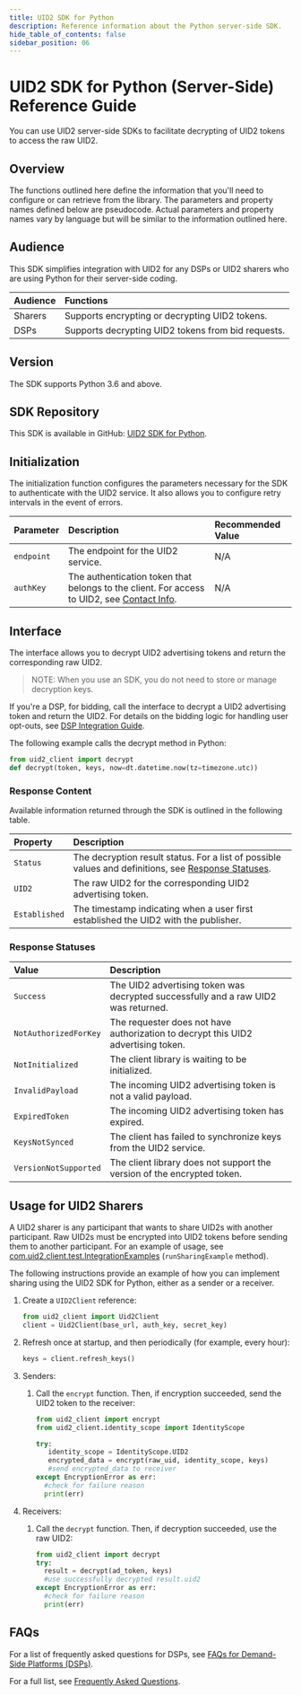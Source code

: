 ```yaml
---
title: UID2 SDK for Python
description: Reference information about the Python server-side SDK.
hide_table_of_contents: false
sidebar_position: 06
---
```


# UID2 SDK for Python (Server-Side) Reference Guide

You can use UID2 server-side SDKs to facilitate decrypting of UID2 tokens to access the raw UID2. 

<!-- This guide includes the following information:

- [Overview](#overview)
- [Audience](#audience)
- [Initialization](#initialization)
- [Interface](#interface)
  - [Response Content](#response-content)
  - [Response Statuses](#response-statuses)
- [FAQs](#faqs)
- [Usage for UID2 Sharers](#usage-for-uid2-sharers) -->

## Overview

The functions outlined here define the information that you'll need to configure or can retrieve from the library. The parameters and property names defined below are pseudocode. Actual parameters and property names vary by language but will be similar to the information outlined here.

## Audience

This SDK simplifies integration with UID2 for any DSPs or UID2 sharers who are using Python for their server-side coding.

| Audience | Functions |
| :--- | :--- |
| Sharers | Supports encrypting or decrypting UID2 tokens. |
| DSPs | Supports decrypting UID2 tokens from bid requests. |

## Version

The SDK supports Python 3.6 and above.

## SDK Repository

This SDK is available in GitHub: [UID2 SDK for Python](https://github.com/IABTechLab/uid2-client-python/blob/master/README.md).

## Initialization

The initialization function configures the parameters necessary for the SDK to authenticate with the UID2 service. It also allows you to configure retry intervals in the event of errors.

| Parameter | Description | Recommended Value |
| :--- | :--- | :--- |
| `endpoint` | The endpoint for the UID2 service. | N/A |
| `authKey` | The authentication token that belongs to the client. For access to UID2, see [Contact Info](../getting-started/gs-account-setup.md#contact-info). | N/A |

## Interface 

The interface allows you to decrypt UID2 advertising tokens and return the corresponding raw UID2. 

>NOTE: When you use an SDK, you do not need to store or manage decryption keys.

If you're a DSP, for bidding, call the interface to decrypt a UID2 advertising token and return the UID2. For details on the bidding logic for handling user opt-outs, see [DSP Integration Guide](../guides/dsp-guide.md).

The following example calls the decrypt method in Python:

```python
from uid2_client import decrypt
def decrypt(token, keys, now=dt.datetime.now(tz=timezone.utc))
```

### Response Content

Available information returned through the SDK is outlined in the following table.

| Property | Description |
| :--- | :--- |
| `Status` | The decryption result status. For a list of possible values and definitions, see [Response Statuses](#response-statuses). |
| `UID2` | The raw UID2 for the corresponding UID2 advertising token. |
| `Established` | The timestamp indicating when a user first established the UID2 with the publisher. |

### Response Statuses

| Value | Description |
| :--- | :--- |
| `Success` | The UID2 advertising token was decrypted successfully and a raw UID2 was returned. |
| `NotAuthorizedForKey` | The requester does not have authorization to decrypt this UID2 advertising token.|
| `NotInitialized` | The client library is waiting to be initialized. |
| `InvalidPayload` | The incoming UID2 advertising token is not a valid payload. |
| `ExpiredToken` | The incoming UID2 advertising token has expired. |
| `KeysNotSynced` | The client has failed to synchronize keys from the UID2 service. |
| `VersionNotSupported` |  The client library does not support the version of the encrypted token. |



## Usage for UID2 Sharers

A UID2 sharer is any participant that wants to share UID2s with another participant. Raw UID2s must be encrypted into UID2 tokens before sending them to another participant. For an example of usage, see [com.uid2.client.test.IntegrationExamples](https://github.com/IABTechLab/uid2-client-java/blob/master/src/test/java/com/uid2/client/test/IntegrationExamples.java) (`runSharingExample` method).

The following instructions provide an example of how you can implement sharing using the UID2 SDK for Python, either as a sender or a receiver.

1. Create a ```UID2Client``` reference:
 
   ```python
   from uid2_client import Uid2Client
   client = Uid2Client(base_url, auth_key, secret_key)
   ```
2. Refresh once at startup, and then periodically (for example, every hour):

   ```python
   keys = client.refresh_keys()
   ```

3. Senders: 
   1. Call the `encrypt` function. Then, if encryption succeeded, send the UID2 token to the receiver:

      ```python
      from uid2_client import encrypt
      from uid2_client.identity_scope import IdentityScope
      
      try:
         identity_scope = IdentityScope.UID2
         encrypted_data = encrypt(raw_uid, identity_scope, keys)
         #send encrypted_data to receiver
      except EncryptionError as err:
        #check for failure reason
        print(err)
      ``` 
<!-- Alternative to the above for EUID:
      from uid2_client import encrypt
      from uid2_client.identity_scope import IdentityScope
      
        try:
         identity_scope = IdentityScope.UID2  # or IdentityScope.EUID
         encrypted_data = encrypt(raw_uid, identity_scope, keys)
         #send encrypted_data to receiver
      except EncryptionError as err:
        #check for failure reason
        print(err) -->

4. Receivers:
   1. Call the `decrypt` function. Then, if decryption succeeded, use the raw UID2:
    
      ```python
      from uid2_client import decrypt
      try:
        result = decrypt(ad_token, keys)
        #use successfully decrypted result.uid2
      except EncryptionError as err:
        #check for failure reason
        print(err)
      ```

## FAQs

For a list of frequently asked questions for DSPs, see [FAQs for Demand-Side Platforms (DSPs)](../getting-started/gs-faqs.md#faqs-for-demand-side-platforms-dsps).

For a full list, see [Frequently Asked Questions](../getting-started/gs-faqs.md).
